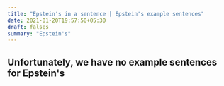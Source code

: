 ```yaml
---
title: "Epstein's in a sentence | Epstein's example sentences"
date: 2021-01-20T19:57:50+05:30
draft: falses
summary: "Epstein's"
---
```

## Unfortunately, we have no example sentences for Epstein's                 

